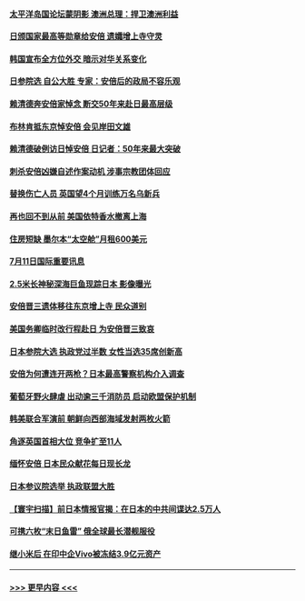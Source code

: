 #### [太平洋岛国论坛蒙阴影 澳洲总理：捍卫澳洲利益](../pages/prog202/a103476943.md?t=07120901) 
#### [日颁国家最高等勋章给安倍 遗孀增上寺守灵](../pages/prog202/a103476929.md?t=07120901) 
#### [韩国宣布全方位外交 暗示对华关系变化](../pages/prog202/a103476923.md?t=07120901) 
#### [日参院选 自公大胜 专家：安倍后的政局不容乐观](../pages/prog202/a103476921.md?t=07120901) 
#### [赖清德奔安倍家悼念 断交50年来赴日最高层级](../pages/prog202/a103476919.md?t=07120901) 
#### [布林肯抵东京悼安倍 会见岸田文雄](../pages/prog202/a103476917.md?t=07120901) 
#### [赖清德破例访日悼安倍 日记者：50年来最大突破](../pages/prog202/a103476684.md?t=07120901) 
#### [刺杀安倍凶嫌自述作案动机 涉事宗教团体回应](../pages/prog202/a103476617.md?t=07120901) 
#### [替换伤亡人员 英国望4个月训练万名乌新兵](../pages/prog202/a103476567.md?t=07120901) 
#### [再也回不到从前 美国依特香水撤离上海](../pages/prog202/a103476560.md?t=07120901) 
#### [住房短缺 墨尔本“太空舱”月租600美元](../pages/prog202/a103476547.md?t=07120901) 
#### [7月11日国际重要讯息](../pages/prog202/a103476526.md?t=07120901) 
#### [2.5米长神秘深海巨鱼现踪日本 影像曝光](../pages/prog202/a103476473.md?t=07120901) 
#### [安倍晋三遗体移往东京增上寺 民众道别](../pages/prog202/a103476460.md?t=07120901) 
#### [美国务卿临时改行程赴日 为安倍晋三致哀](../pages/prog202/a103476382.md?t=07120901) 
#### [日本参院大选 执政党过半数 女性当选35席创新高](../pages/prog202/a103476376.md?t=07120901) 
#### [安倍为何遭连开两枪？日本最高警察机构介入调查](../pages/prog202/a103476344.md?t=07120901) 
#### [葡萄牙野火肆虐 出动逾三千消防员 启动欧盟保护机制](../pages/prog202/a103476332.md?t=07120901) 
#### [韩美联合军演前 朝鲜向西部海域发射两枚火箭](../pages/prog202/a103476299.md?t=07120901) 
#### [角逐英国首相大位 竞争扩至11人](../pages/prog202/a103476263.md?t=07120901) 
#### [缅怀安倍 日本民众献花每日现长龙](../pages/prog202/a103476002.md?t=07120901) 
#### [日本参议院选举 执政联盟大胜](../pages/prog202/a103476159.md?t=07120901) 
#### [【寰宇扫描】前日本情报官揭：在日本的中共间谍达2.5万人](../pages/prog202/a103476161.md?t=07120901) 
#### [可携六枚“末日鱼雷” 俄全球最长潜舰服役](../pages/prog202/a103476163.md?t=07120901) 
#### [继小米后 在印中企Vivo被冻结3.9亿元资产](../pages/prog202/a103476171.md?t=07120901) 

----
#### [ >>> 更早内容 <<< ](../indexes/prog202-earlier.md)
